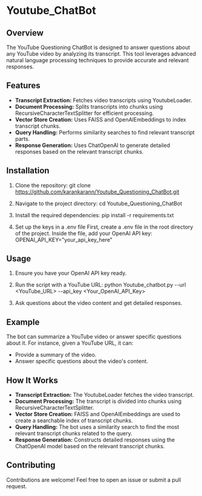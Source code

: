 # Youtube_ChatBot

## Overview

The YouTube Questioning ChatBot is designed to answer questions about any YouTube video by analyzing its transcript. This tool leverages advanced natural language processing techniques to provide accurate and relevant responses.

## Features

- **Transcript Extraction:** Fetches video transcripts using YoutubeLoader.
- **Document Processing:** Splits transcripts into chunks using RecursiveCharacterTextSplitter for efficient processing.
- **Vector Store Creation:** Uses FAISS and OpenAIEmbeddings to index transcript chunks.
- **Query Handling:** Performs similarity searches to find relevant transcript parts.
- **Response Generation:** Uses ChatOpenAI to generate detailed responses based on the relevant transcript chunks.

## Installation

1. Clone the repository:
   git clone https://github.com/karankarann/Youtube_Questioning_ChatBot.git

2. Navigate to the project directory:
   cd Youtube_Questioning_ChatBot

3. Install the required dependencies:
   pip install -r requirements.txt

4. Set up the keys in a .env file
   First, create a .env file in the root directory of the project. Inside the file, add your OpenAI API key:
   OPENAI_API_KEY="your_api_key_here"

## Usage

1. Ensure you have your OpenAI API key ready.

2. Run the script with a YouTube URL:
   python Youtube_chatbot.py --url <YouTube_URL> --api_key <Your_OpenAI_API_Key>

3. Ask questions about the video content and get detailed responses.

## Example

The bot can summarize a YouTube video or answer specific questions about it. For instance, given a YouTube URL, it can:

- Provide a summary of the video.
- Answer specific questions about the video's content.

## How It Works

- **Transcript Extraction:** The YoutubeLoader fetches the video transcript.
- **Document Processing:** The transcript is divided into chunks using RecursiveCharacterTextSplitter.
- **Vector Store Creation:** FAISS and OpenAIEmbeddings are used to create a searchable index of transcript chunks.
- **Query Handling:** The bot uses a similarity search to find the most relevant transcript chunks related to the query.
- **Response Generation:** Constructs detailed responses using the ChatOpenAI model based on the relevant transcript chunks.

## Contributing

Contributions are welcome! Feel free to open an issue or submit a pull request.
